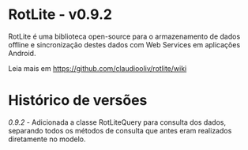 # RotLite - v0.9.2

RotLite é uma biblioteca open-source para o armazenamento de dados offline e sincronização destes dados com Web Services em aplicações Android.

Leia mais em https://github.com/claudiooliv/rotlite/wiki

# Histórico de versões

*0.9.2* - Adicionada a classe RotLiteQuery para consulta dos dados, separando todos os métodos de consulta que antes eram realizados diretamente no modelo.
